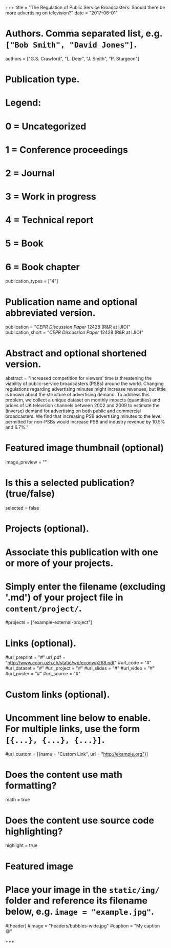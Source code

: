 +++
title = "The Regulation of Public Service Broadcasters: Should there be more advertising on television?"
date = "2017-06-01"

# Authors. Comma separated list, e.g. `["Bob Smith", "David Jones"]`.
authors = ["G.S. Crawford", "L. Deer", "J. Smith", "P. Sturgeon"]

# Publication type.
# Legend:
# 0 = Uncategorized
# 1 = Conference proceedings
# 2 = Journal
# 3 = Work in progress
# 4 = Technical report
# 5 = Book
# 6 = Book chapter
publication_types = ["4"]

# Publication name and optional abbreviated version.
publication = "*CEPR Discussion Paper* 12428 (R&R at IJIO)"
publication_short = "*CEPR Discussion Paper* 12428 (R&R at IJIO)"

# Abstract and optional shortened version.
abstract = "Increased competition for viewers’ time is threatening the viability of public-service broadcasters (PSBs) around the world. Changing regulations regarding advertising minutes might increase revenues, but little is known about the structure of advertising demand. To address this problem, we collect a unique dataset on monthly impacts (quantities) and prices of UK television channels between 2002 and 2009 to estimate the (inverse) demand for advertising on both public and commercial broadcasters. We find that increasing PSB advertising minutes to the level permitted for non-PSBs would increase PSB and industry revenue by 10.5% and 6.7%."

# Featured image thumbnail (optional)
image_preview = ""

# Is this a selected publication? (true/false)
selected = false

# Projects (optional).
#   Associate this publication with one or more of your projects.
#   Simply enter the filename (excluding '.md') of your project file in `content/project/`.
#projects = ["example-external-project"]

# Links (optional).
#url_preprint = "#"
url_pdf = "http://www.econ.uzh.ch/static/wp/econwp268.pdf"
#url_code = "#"
#url_dataset = "#"
#url_project = "#"
#url_slides = "#"
#url_video = "#"
#url_poster = "#"
#url_source = "#"

# Custom links (optional).
#   Uncomment line below to enable. For multiple links, use the form `[{...}, {...}, {...}]`.
#url_custom = [{name = "Custom Link", url = "http://example.org"}]

# Does the content use math formatting?
math = true

# Does the content use source code highlighting?
highlight = true

# Featured image
# Place your image in the `static/img/` folder and reference its filename below, e.g. `image = "example.jpg"`.
#[header]
#image = "headers/bubbles-wide.jpg"
#caption = "My caption :smile:"

+++
